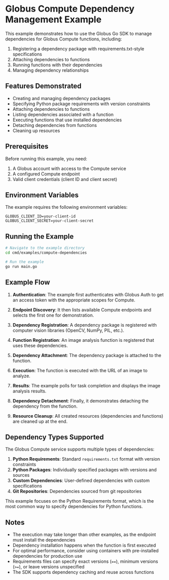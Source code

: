 <!-- SPDX-License-Identifier: Apache-2.0 -->
<!-- Copyright (c) 2025 Scott Friedman and Project Contributors -->

# Globus Compute Dependency Management Example

This example demonstrates how to use the Globus Go SDK to manage dependencies for Globus Compute functions, including:
1. Registering a dependency package with requirements.txt-style specifications
2. Attaching dependencies to functions
3. Running functions with their dependencies
4. Managing dependency relationships

## Features Demonstrated

- Creating and managing dependency packages
- Specifying Python package requirements with version constraints
- Attaching dependencies to functions
- Listing dependencies associated with a function
- Executing functions that use installed dependencies
- Detaching dependencies from functions
- Cleaning up resources

## Prerequisites

Before running this example, you need:

1. A Globus account with access to the Compute service
2. A configured Compute endpoint
3. Valid client credentials (client ID and client secret)

## Environment Variables

The example requires the following environment variables:

```
GLOBUS_CLIENT_ID=your-client-id
GLOBUS_CLIENT_SECRET=your-client-secret
```

## Running the Example

```bash
# Navigate to the example directory
cd cmd/examples/compute-dependencies

# Run the example
go run main.go
```

## Example Flow

1. **Authentication**: The example first authenticates with Globus Auth to get an access token with the appropriate scopes for Compute.

2. **Endpoint Discovery**: It then lists available Compute endpoints and selects the first one for demonstration.

3. **Dependency Registration**: A dependency package is registered with computer vision libraries (OpenCV, NumPy, PIL, etc.).

4. **Function Registration**: An image analysis function is registered that uses these dependencies.

5. **Dependency Attachment**: The dependency package is attached to the function.

6. **Execution**: The function is executed with the URL of an image to analyze.

7. **Results**: The example polls for task completion and displays the image analysis results.

8. **Dependency Detachment**: Finally, it demonstrates detaching the dependency from the function.

9. **Resource Cleanup**: All created resources (dependencies and functions) are cleaned up at the end.

## Dependency Types Supported

The Globus Compute service supports multiple types of dependencies:

1. **Python Requirements**: Standard `requirements.txt` format with version constraints
2. **Python Packages**: Individually specified packages with versions and sources
3. **Custom Dependencies**: User-defined dependencies with custom specifications
4. **Git Repositories**: Dependencies sourced from git repositories

This example focuses on the Python Requirements format, which is the most common way to specify dependencies for Python functions.

## Notes

- The execution may take longer than other examples, as the endpoint must install the dependencies
- Dependency installation happens when the function is first executed
- For optimal performance, consider using containers with pre-installed dependencies for production use
- Requirements files can specify exact versions (`==`), minimum versions (`>=`), or leave versions unspecified
- The SDK supports dependency caching and reuse across functions